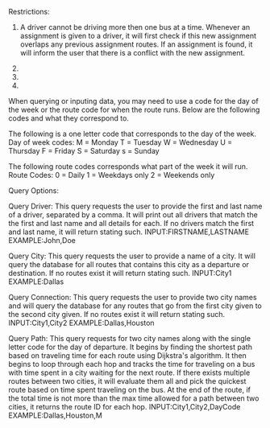 Restrictions:
1) A driver cannot be driving more then one bus at a time. Whenever an assignment is given to a driver, it will first check if this new assignment overlaps any previous assignment routes. If an assignment is found, it will inform the user that there is a conflict with the new assignment.

2)

3)

4)


When querying or inputing data, you may need to use a code for the day of the week or the route code for when the route runs. Below are the following codes and what they correspond to.

The following is a one letter code that corresponds to the day of the week.
Day of week codes:
    M = Monday
    T = Tuesday
    W = Wednesday
    U = Thursday
    F = Friday
    S = Saturday
    s = Sunday

The following route codes corresponds what part of the week it will run.
Route Codes:
    0 = Daily
    1 = Weekdays only
    2 = Weekends only


Query Options:

Query Driver:
This query requests the user to provide the first and last name of a driver, separated by a comma. It will print out all drivers that match the the first and last name and all details for each. If no drivers match the first and last name, it will return stating such.
INPUT:FIRSTNAME,LASTNAME
EXAMPLE:John,Doe

Query City:
This query requests the user to provide a name of a city. It will query the database for all routes that contains this city as a departure or destination. If no routes exist it will return stating such.
INPUT:City1
EXAMPLE:Dallas

Query Connection:
This query requests the user to provide two city names and will query the database for any routes that go from the first city given to the second city given. If no routes exist it will return stating such.
INPUT:City1,City2
EXAMPLE:Dallas,Houston

Query Path: 
This query requests for two city names along with the single letter code for the day of departure. It begins by finding the shortest path based on traveling time for each route using Dijkstra's algorithm. It then begins to loop through each hop and tracks the time for traveling on a bus with time spent in a city waiting for the next route. If there exists multiple routes between two cities, it will evaluate them all and pick the quickest route based on time spent traveling on the bus. At the end of the route, if the total time is not more than the max time allowed for a path between two cities, it returns the route ID for each hop.
INPUT:City1,City2,DayCode
EXAMPLE:Dallas,Houston,M